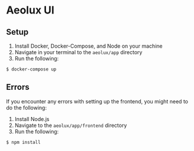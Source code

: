 # Aeolux UI

## Setup

1. Install Docker, Docker-Compose, and Node on your machine
2. Navigate in your terminal to the `aeolux/app` directory
3. Run the following:
```
$ docker-compose up
```

## Errors
If you encounter any errors with setting up the frontend, you might need to do the following:
1. Install Node.js
2. Navigate to the `aeolux/app/frontend` directory
3. Run the following:
```
$ npm install
```